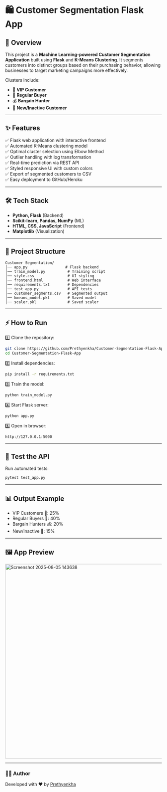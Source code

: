 # 🛍️ Customer Segmentation Flask App

## 🚀 Overview
This project is a **Machine Learning-powered Customer Segmentation Application** built using **Flask** and **K-Means Clustering**. It segments customers into distinct groups based on their purchasing behavior, allowing businesses to target marketing campaigns more effectively.  

Clusters include:
- 👑 **VIP Customer**
- 🛒 **Regular Buyer**
- 💰 **Bargain Hunter**
- 🌱 **New/Inactive Customer**

---

## ✨ Features
✅ Flask web application with interactive frontend  
✅ Automated K-Means clustering model  
✅ Optimal cluster selection using Elbow Method  
✅ Outlier handling with log transformation  
✅ Real-time prediction via REST API  
✅ Styled responsive UI with custom colors  
✅ Export of segmented customers to CSV  
✅ Easy deployment to GitHub/Heroku  

---

## 🛠️ Tech Stack
- **Python, Flask** (Backend)
- **Scikit-learn, Pandas, NumPy** (ML)
- **HTML, CSS, JavaScript** (Frontend)
- **Matplotlib** (Visualization)

---

## 📂 Project Structure
```
Customer Segmentation/
│── app.py                 # Flask backend
│── train_model.py          # Training script
│── style.css               # UI styling
│── frontend.html           # Web interface
│── requirements.txt        # Dependencies
│── test_app.py             # API tests
│── customer_segments.csv   # Segmented output
│── kmeans_model.pkl        # Saved model
│── scaler.pkl              # Saved scaler
```

---

## ⚡ How to Run

1️⃣ Clone the repository:
```bash
git clone https://github.com/Prethyenkha/Customer-Segmentation-Flask-App.git
cd Customer-Segmentation-Flask-App
```

2️⃣ Install dependencies:
```bash
pip install -r requirements.txt
```

3️⃣ Train the model:
```bash
python train_model.py
```

4️⃣ Start Flask server:
```bash
python app.py
```

5️⃣ Open in browser:
```
http://127.0.0.1:5000
```

---

## 🧪 Test the API
Run automated tests:
```bash
pytest test_app.py
```

---

## 📊 Output Example
- VIP Customers 👑: 25%
- Regular Buyers 🛒: 40%
- Bargain Hunters 💰: 20%
- New/Inactive 🌱: 15%

---

## 🖼️ App Preview

<img width="1364" height="624" alt="Screenshot 2025-08-05 143638" src="https://github.com/user-attachments/assets/6d2ce837-48dd-4b13-a5c2-07fdf1db575a" />


---

### 👩‍💻 Author
Developed with ❤️ by [Prethyenkha](https://github.com/Prethyenkha)

